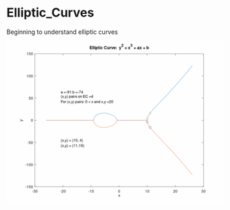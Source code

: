 # Elliptic_Curves
Beginning to understand elliptic curves


![Image description](GeneratedEllipticalCurve_1.gif) 
